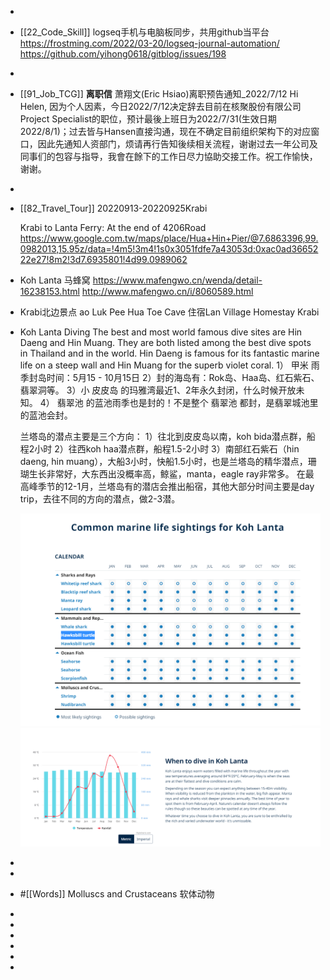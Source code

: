-
- [[22_Code_Skill]]
  logseq手机与电脑板同步，共用github当平台
  https://frostming.com/2022/03-20/logseq-journal-automation/
  https://github.com/yihong0618/gitblog/issues/198
-
- [[91_Job_TCG]]
  **离职信**
  萧翔文(Eric Hsiao)离职预告通知_2022/7/12
  Hi Helen,
  因为个人因素，今日2022/7/12决定辞去目前在核聚股份有限公司Project Specialist的职位，预计最後上班日为2022/7/31(生效日期2022/8/1)；过去皆与Hansen直接沟通，现在不确定目前组织架构下的对应窗口，因此先通知人资部门，烦请再行告知後续相关流程，谢谢过去一年公司及同事们的包容与指导，我會在餘下的工作日尽力協助交接工作。祝工作愉快，谢谢。
-
- [[82_Travel_Tour]]
  20220913-20220925Krabi
  
  Krabi to Lanta Ferry: At the end of 4206Road https://www.google.com.tw/maps/place/Hua+Hin+Pier/@7.6863396,99.0982013,15.95z/data=!4m5!3m4!1s0x3051fdfe7a43053d:0xac0ad3665222e27!8m2!3d7.6935801!4d99.0989062
- Koh Lanta 马蜂窝 
  https://www.mafengwo.cn/wenda/detail-16238153.html
  http://www.mafengwo.cn/i/8060589.html
- Krabi北边景点 
  ao Luk Pee Hua Toe Cave
  住宿Lan Village Homestay Krabi
- Koh Lanta Diving
  The best and most world famous dive sites are Hin Daeng and Hin Muang. They are both listed among the best dive spots in Thailand and in the world. Hin Daeng is famous for its fantastic marine life on a steep wall and Hin Muang for the superb violet coral.
  1） 甲米 雨季封岛时间：5月15 - 10月15日
  2）封的海岛有：Rok岛、Haa岛、红石紫石、翡翠洞等。
  3）小 皮皮岛 的玛雅湾最近1、2年永久封闭，什么时候开放未知。
  4） 翡翠池 的蓝池雨季也是封的！不是整个 翡翠池 都封，是翡翠城池里的蓝池会封。
  
  兰塔岛的潜点主要是三个方向：
  1）往北到皮皮岛以南，koh bida潜点群，船程2小时
  2）往西koh haa潜点群，船程1.5-2小时
  3）南部红石紫石（hin daeng, hin muang），大船3小时，快船1.5小时，也是兰塔岛的精华潜点，珊瑚生长非常好，大东西出没概率高，鲸鲨，manta，eagle ray非常多。
  在最高峰季节的12-1月，兰塔岛有的潜店会推出船宿，其他大部分时间主要是day trip，去往不同的方向的潜点，做2-3潜。
  
  
  
  ![image.png](../assets/image_1657611172340_0.png)
  ![image.png](../assets/image_1657611196484_0.png)
-
-
- #[[Words]]
  Molluscs and Crustaceans 软体动物
-
-
-
-
-
-